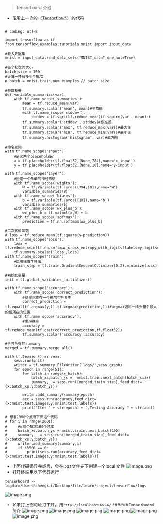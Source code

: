 >tensorboard 介绍
- 沿用上一次的（[Tensorflow4](https://www.jianshu.com/p/cc5334850328)）的代码
```

# coding: utf-8

import tensorflow as tf
from tensorflow.examples.tutorials.mnist import input_data

#载入数据集
mnist = input_data.read_data_sets("MNIST_data",one_hot=True)

#每个批次的大小
batch_size = 100
#计算一共有多少个批次
n_batch = mnist.train.num_examples // batch_size

#参数概要
def variable_summaries(var):
    with tf.name_scope('summaries'):
        mean = tf.reduce_mean(var)
        tf.summary.scalar('mean', mean)#平均值
        with tf.name_scope('stddev'):
            stddev = tf.sqrt(tf.reduce_mean(tf.square(var - mean)))
        tf.summary.scalar('stddev', stddev)#标准差
        tf.summary.scalar('max', tf.reduce_max(var))#最大值
        tf.summary.scalar('min', tf.reduce_min(var))#最小值
        tf.summary.histogram('histogram', var)#直方图

#命名空间
with tf.name_scope('input'):
    #定义两个placeholder
    x = tf.placeholder(tf.float32,[None,784],name='x-input')
    y = tf.placeholder(tf.float32,[None,10],name='y-input')
    
with tf.name_scope('layer'):
    #创建一个简单的神经网络
    with tf.name_scope('wights'):
        W = tf.Variable(tf.zeros([784,10]),name='W')
        variable_summaries(W)
    with tf.name_scope('biases'):    
        b = tf.Variable(tf.zeros([10]),name='b')
        variable_summaries(b)
    with tf.name_scope('wx_plus_b'):
        wx_plus_b = tf.matmul(x,W) + b
    with tf.name_scope('softmax'):
        prediction = tf.nn.softmax(wx_plus_b)

#二次代价函数
# loss = tf.reduce_mean(tf.square(y-prediction))
with tf.name_scope('loss'):
    loss = tf.reduce_mean(tf.nn.softmax_cross_entropy_with_logits(labels=y,logits=prediction))
    tf.summary.scalar('loss',loss)
with tf.name_scope('train'):
    #使用梯度下降法
    train_step = tf.train.GradientDescentOptimizer(0.2).minimize(loss)

#初始化变量
init = tf.global_variables_initializer()

with tf.name_scope('accuracy'):
    with tf.name_scope('correct_prediction'):
        #结果存放在一个布尔型列表中
        correct_prediction = tf.equal(tf.argmax(y,1),tf.argmax(prediction,1))#argmax返回一维张量中最大的值所在的位置
    with tf.name_scope('accuracy'):
        #求准确率
        accuracy = tf.reduce_mean(tf.cast(correct_prediction,tf.float32))
        tf.summary.scalar('accuracy',accuracy)
        
#合并所有的summary
merged = tf.summary.merge_all()

with tf.Session() as sess:
    sess.run(init)
    writer = tf.summary.FileWriter('logs/',sess.graph)
    for epoch in range(51):
        for batch in range(n_batch):
            batch_xs,batch_ys =  mnist.train.next_batch(batch_size)
            summary,_ = sess.run([merged,train_step],feed_dict={x:batch_xs,y:batch_ys})
            
        writer.add_summary(summary,epoch)
        acc = sess.run(accuracy,feed_dict={x:mnist.test.images,y:mnist.test.labels})
        print("Iter " + str(epoch) + ",Testing Accuracy " + str(acc))

# 想看2000个点用下面这个代码
# for i in range(2001):
#     #m每个批次100个样本
#     batch_xs,batch_ys = mnist.train.next_batch(100)
#     summary,_ = sess.run([merged,train_step],feed_dict={x:batch_xs,y:batch_ys})
#     writer.add_summary(summary,i)
#     if i%500 == 0:
#         print(sess.run(accuracy,feed_dict={x:mnist.test.images,y:mnist.test.labels}))

```
- 上面代码运行完成后，会在logs文件夹下创建一个local 文件
![image.png](https://upload-images.jianshu.io/upload_images/6634703-3f5d2a8b2f19a927.png?imageMogr2/auto-orient/strip%7CimageView2/2/w/1240)
- 打开终端用以下代码运行
```
tensorboard --logdir=/Users/chengkai/Desktop/file/learn/project/tensorflow/logs
```
![image.png](https://upload-images.jianshu.io/upload_images/6634703-effba208b5c341d1.png?imageMogr2/auto-orient/strip%7CimageView2/2/w/1240)
- 如果打上面网址打不开，用`http://localhost:6006/`
######Tensorboard 简介
![image.png](https://upload-images.jianshu.io/upload_images/6634703-76dfb5510ca15a66.png?imageMogr2/auto-orient/strip%7CimageView2/2/w/1240)
![image.png](https://upload-images.jianshu.io/upload_images/6634703-ac9237afa5dc9b0b.png?imageMogr2/auto-orient/strip%7CimageView2/2/w/1240)
![image.png](https://upload-images.jianshu.io/upload_images/6634703-0c2a064d7ab141f6.png?imageMogr2/auto-orient/strip%7CimageView2/2/w/1240)
![image.png](https://upload-images.jianshu.io/upload_images/6634703-edf590a5f5136dcc.png?imageMogr2/auto-orient/strip%7CimageView2/2/w/1240)
![image.png](https://upload-images.jianshu.io/upload_images/6634703-71bd61127acf09d8.png?imageMogr2/auto-orient/strip%7CimageView2/2/w/1240)
![image.png](https://upload-images.jianshu.io/upload_images/6634703-e9908a24b6817d17.png?imageMogr2/auto-orient/strip%7CimageView2/2/w/1240)





